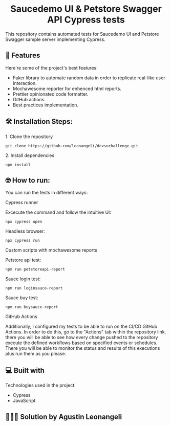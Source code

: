 <h1 align="center" id="title">Saucedemo UI & Petstore Swagger API Cypress tests</h1>

<p id="description">This repository contains automated tests for Saucedemo UI and Petstore Swagger sample server implementing Cypress.</p>

<h2>🧐 Features</h2>

Here're some of the project's best features:

- Faker library to automate random data in order to replicate real-like user interaction.
- Mochawesome reporter for enhenced html reports.
- Prettier opinionated code formatter.
- GitHub actions.
- Best practices implementation.

<h2>🛠️ Installation Steps:</h2>

<p>1. Clone the repository</p>

```
git clone https://github.com/leonangeli/devsuchallenge.git
```

<p>2. Install dependencies</p>

```
npm install
```

<h2>🤓 How to run:</h2>

You can run the tests in different ways:

<p>Cypress runner</p>
Excecute the command and follow the intuitive UI:

```
npx cypress open
```

<p>Headless browser:</p>

```
npx cypress run
```

<p>Custom scripts with mochawesome reports</p>

Petstore api test:

```
npm run petstoreapi-report
```

Sauce login test:

```
npm run loginsauce-report
```

Sauce buy test:

```
npm run buysauce-report
```

<p>GitHub Actions</p>

Additionally, I configured my tests to be able to run on the CI/CD GitHub Actions. In order to do this, go to the "Actions" tab within the repository link, there you will be able to see how every change pushed to the repository execute the defined workflows based on specified events or schedules.
There you will be able to monitor the status and results of this executions plus run them as you please.

<h2>💻 Built with</h2>

Technologies used in the project:

- Cypress
- JavaScript

<h2>👨🏼‍💻 Solution by Agustin Leonangeli </h2>
